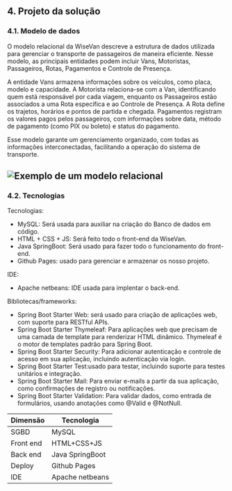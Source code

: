 ## 4. Projeto da solução

### 4.1. Modelo de dados

O modelo relacional da WiseVan descreve a estrutura de dados utilizada para gerenciar o transporte de passageiros de maneira eficiente. Nesse modelo, as principais entidades podem incluir Vans, Motoristas, Passageiros, Rotas, Pagamentos e Controle de Presença. 

A entidade Vans armazena informações sobre os veículos, como placa, modelo e capacidade. A Motorista relaciona-se com a Van, identificando quem está responsável por cada viagem, enquanto os Passageiros estão associados a uma Rota específica e ao Controle de Presença. A Rota define os trajetos, horários e pontos de partida e chegada. Pagamentos registram os valores pagos pelos passageiros, com informações sobre data, método de pagamento (como PIX ou boleto) e status do pagamento. 

Esse modelo garante um gerenciamento organizado, com todas as informações interconectadas, facilitando a operação do sistema de transporte.

![Exemplo de um modelo relacional](images/modeloDados.png")
---

### 4.2. Tecnologias

Tecnologias: 
 - MySQL: Será usada para auxiliar na criação do Banco de dados em código. 
 - HTML + CSS + JS: Será feito todo o front-end da WiseVan. 
 - Java SpringBoot: Será usado para fazer todo o funcionamento do front-end. 
 - Github Pages: usado para gerenciar e armazenar os nosso projeto. 

IDE:
 - Apache netbeans: IDE usada para implentar o back-end. 

Bibliotecas/frameworks:
- Spring Boot Starter Web: será usado para criação de aplicações web, com suporte para RESTful APIs.
- Spring Boot Starter Thymeleaf: Para aplicações web que precisam de uma camada de template para renderizar HTML dinâmico. Thymeleaf é o motor de templates padrão para Spring Boot.
- Spring Boot Starter Security: Para adicionar autenticação e controle de acesso em sua aplicação, incluindo autenticação via login. 
- Spring Boot Starter Test:usado para testar, incluindo suporte para testes unitários e integração.
- Spring Boot Starter Mail: Para enviar e-mails a partir da sua aplicação, como confirmações de registro ou notificações.
- Spring Boot Starter Validation: Para validar dados, como entrada de formulários, usando anotações como @Valid e @NotNull.


| **Dimensão**   | **Tecnologia**  |
| ---            | ---             |
| SGBD           | MySQL           |
| Front end      | HTML+CSS+JS     |
| Back end       | Java SpringBoot |
| Deploy         | Github Pages    |
| IDE            | Apache netbeans |

